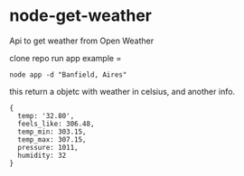 # node-get-weather
Api to get weather from Open Weather 

clone repo
run app example = 
```
node app -d "Banfield, Aires"
```

this return a objetc with weather in celsius, and another info.
```
{
  temp: '32.80',
  feels_like: 306.48,
  temp_min: 303.15,
  temp_max: 307.15,
  pressure: 1011,
  humidity: 32
}
```
